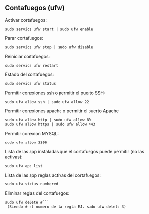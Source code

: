 ## Contafuegos (ufw)
Activar cortafuegos:
```
sudo service ufw start | sudo ufw enable
```
Parar cortafuegos:
```
sudo service ufw stop | sudo ufw disable
```
Reiniciar cortafuegos:
```
sudo service ufw restart
```
Estado del cortafuegos:
```
sudo service ufw status
```
Permitir conexiones ssh o permitir el puerto SSH:
```
sudo ufw allow ssh | sudo ufw allow 22
```
Permitir conexiones apache o permitir el puerto Apache:

```
sudo ufw allow http | sudo ufw allow 80
sudo ufw allow https | sudo ufw allow 443
```
Permitir conexion MYSQL:
```
sudo ufw allow 3306
```
Lista de las app instaladas que el cortafuegos puede permitir (no las activas):
```
sudo ufw app list
```
Lista de las app reglas activas del cortafuegos:
```
sudo ufw status numbered
```
Eliminar reglas del cortafuegos:
```
sudo ufw delete #```
 (Siendo # el numero de la regla EJ. sudo ufw delete 3)
 